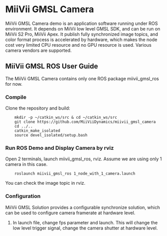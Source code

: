 # MiiVii GMSL Camera

MiiVii GMSL Camera demo is an application software running under ROS environment. It depends on MiiVii low level GMSL SDK, and can be run on MiiVii S2 Pro, MiiVii Apex.
It publish fully synchronized image topics, and color format process is accelerated by hardware, which makes the node cost very limited CPU resource and no GPU resource is used. Various camera vendors are supported.


## MiiVii GMSL ROS User Guide

The MiiVii GMSL Camera contains only one ROS package miivii_gmsl_ros for now.

### Compile
Clone the repository and build:
```
    mkdir -p ~/catkin_ws/src & cd ~/catkin_ws/src
    git clone https://github.com/MiiViiDynamics/miivii_gmsl_camera
    cd ../..
    catkin_make_isolated
    source devel_isolated/setup.bash
```

### Run ROS Demo and Display Camera by rviz
Open 2 terminals, launch miivii_gmsl_ros, rviz.
Assume we are using only 1 camera in this case.
```
    roslaunch miivii_gmsl_ros 1_node_with_1_camera.launch
```
You can check the image topic in rviz.


### Configuration

MiiVii GMSL Solution provides a configurable synchronize solution, which can be used to configure camera framerate at hardware level.
1. In launch file, change fps parameter and launch. This will change the low level trigger signal, change the camera shutter at hardware level.